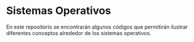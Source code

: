 # Sistemas Operativos

En este repositorio se encontrarán algunos códigos que permitirán ilustrar diferentes conceptos alrededor de los sistemas operativos.
